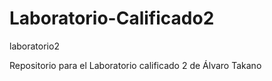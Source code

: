 # Laboratorio-Calificado2
laboratorio2

Repositorio para el Laboratorio calificado 2 de Álvaro Takano

